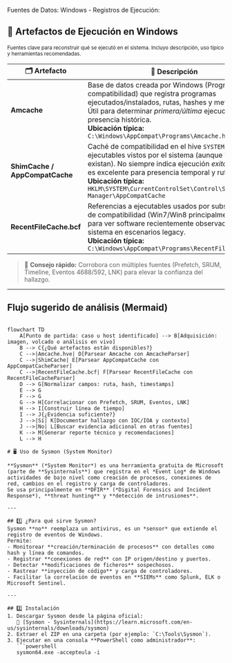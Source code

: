Fuentes de Datos: Windows - Registros de Ejecución:

## 🧩 Artefactos de Ejecución en Windows

<sub>Fuentes clave para reconstruir qué se ejecutó en el sistema. Incluyo descripción, uso típico y herramientas recomendadas.</sub>

<table>
  <thead>
    <tr>
      <th>🗂️ Artefacto</th>
      <th>📝 Descripción</th>
      <th>🛠️ Herramientas</th>
      <th>🔗 Enlaces</th>
    </tr>
  </thead>
  <tbody>
    <tr>
      <td><strong>Amcache</strong></td>
      <td>
        Base de datos creada por Windows (Programa de compatibilidad) que registra programas ejecutados/instalados, rutas, hashes y metadatos. Útil para determinar <em>primera/última</em> ejecución y presencia histórica.
        <br/><strong>Ubicación típica:</strong> <code>C:\Windows\AppCompat\Programs\Amcache.hve</code>
      </td>
      <td>
        • AmcacheParser (EZ)<br/>
        • AmcacheParser (Python)
      </td>
      <td>
        <a href="https://ericzimmerman.github.io/#!index.md">🔗 AmcacheParser (Eric Zimmerman)</a><br/>
        <a href="https://github.com/williballenthin/python-amcache">🔗 python-amcache (W. Ballenthin)</a>
      </td>
    </tr>
    <tr>
      <td><strong>ShimCache / AppCompatCache</strong></td>
      <td>
        Caché de compatibilidad en el hive <code>SYSTEM</code> que lista ejecutables vistos por el sistema (aunque ya no existan). No siempre indica ejecución <em>exitosa</em>, pero es excelente para presencia temporal y rutas.
        <br/><strong>Ubicación típica:</strong> <code>HKLM\SYSTEM\CurrentControlSet\Control\Session Manager\AppCompatCache</code>
      </td>
      <td>
        • AppCompatCacheParser (EZ)<br/>
        • ShimCacheParser (Python)
      </td>
      <td>
        <a href="https://ericzimmerman.github.io/#!index.md">🔗 AppCompatCacheParser (Eric Zimmerman)</a><br/>
        <a href="https://github.com/mandiant/ShimCacheParser">🔗 ShimCacheParser (Mandiant)</a>
      </td>
    </tr>
    <tr>
      <td><strong>RecentFileCache.bcf</strong></td>
      <td>
        Referencias a ejecutables usados por subsistemas de compatibilidad (Win7/Win8 principalmente). Útil para ver software recientemente observado por el sistema en escenarios legacy.
        <br/><strong>Ubicación típica:</strong> <code>C:\Windows\AppCompat\Programs\RecentFileCache.bcf</code>
      </td>
      <td>
        • RecentFileCacheParser (Python)<br/>
        • WindowsSCOPE (viewer)
      </td>
      <td>
        <a href="https://github.com/keydet89/Tools/blob/master/RecentFileCacheParser.py">🔗 RecentFileCacheParser (Corey Harrell)</a><br/>
        <a href="https://www.windowsscope.com/">🔗 WindowsSCOPE</a>
      </td>
    </tr>
  </tbody>
</table>

> 🧠 **Consejo rápido:** Corrobora con múltiples fuentes (Prefetch, SRUM, Timeline, Eventos 4688/592, LNK) para elevar la confianza del hallazgo.

---

## Flujo sugerido de análisis (Mermaid)

```mermaid

flowchart TD
    A[Punto de partida: caso u host identificado] --> B[Adquisición: imagen, volcado o análisis en vivo]
    B --> C{¿Qué artefactos están disponibles?}
    C -->|Amcache.hve| D[Parsear Amcache con AmcacheParser]
    C -->|ShimCache| E[Parsear AppCompatCache con AppCompatCacheParser]
    C -->|RecentFileCache.bcf| F[Parsear RecentFileCache con RecentFileCacheParser]
    D --> G[Normalizar campos: ruta, hash, timestamps]
    E --> G
    F --> G
    G --> H[Correlacionar con Prefetch, SRUM, Eventos, LNK]
    H --> I[Construir línea de tiempo]
    I --> J{¿Evidencia suficiente?}
    J -->|Sí| K[Documentar hallazgo con IOC/IOA y contexto]
    J -->|No| L[Buscar evidencia adicional en otras fuentes]
    K --> M[Generar reporte técnico y recomendaciones]
    L --> H

# 🖥️ Uso de Sysmon (System Monitor)

**Sysmon** (*System Monitor*) es una herramienta gratuita de Microsoft (parte de **Sysinternals**) que registra en el *Event Log* de Windows actividades de bajo nivel como creación de procesos, conexiones de red, cambios en el registro y carga de controladores.  
Se usa principalmente en **DFIR** (*Digital Forensics and Incident Response*), **threat hunting** y **detección de intrusiones**.

---

## 1️⃣ ¿Para qué sirve Sysmon?
Sysmon **no** reemplaza un antivirus, es un *sensor* que extiende el registro de eventos de Windows.  
Permite:
- Monitorear **creación/terminación de procesos** con detalles como hash y línea de comandos.
- Registrar **conexiones de red** con IP origen/destino y puertos.
- Detectar **modificaciones de ficheros** sospechosos.
- Rastrear **inyección de código** y carga de controladores.
- Facilitar la correlación de eventos en **SIEMs** como Splunk, ELK o Microsoft Sentinel.

---

## 2️⃣ Instalación
1. Descargar Sysmon desde la página oficial:  
   🔗 [Sysmon - Sysinternals](https://learn.microsoft.com/en-us/sysinternals/downloads/sysmon)
2. Extraer el ZIP en una carpeta (por ejemplo: `C:\Tools\Sysmon`).
3. Ejecutar en una consola **PowerShell como administrador**:
   ```powershell
   sysmon64.exe -accepteula -i



